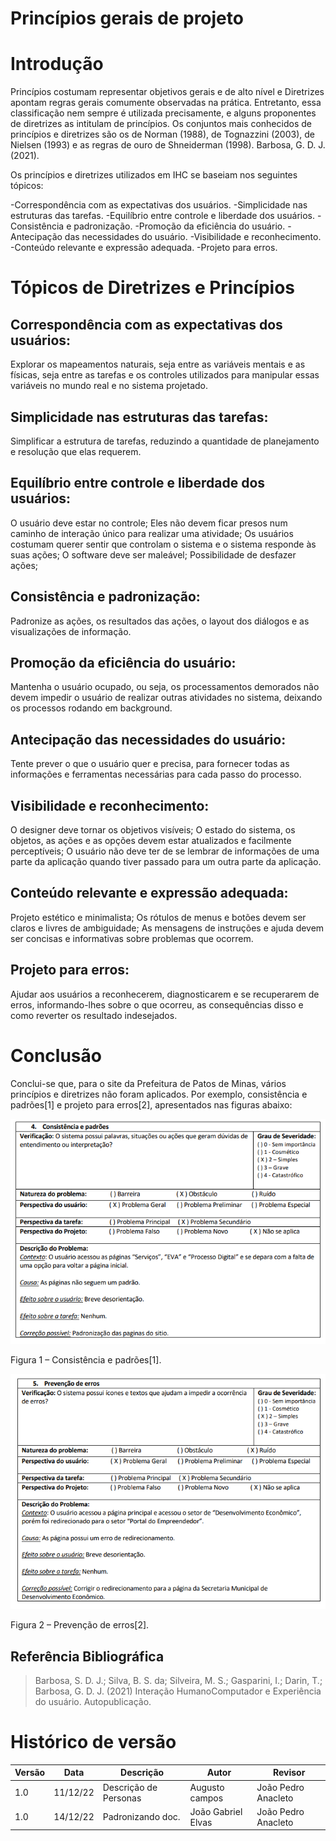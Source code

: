 # Princípios gerais de projeto

# Introdução

Princípios costumam representar objetivos gerais e de alto nível e Diretrizes apontam regras gerais comumente observadas na prática. Entretanto, essa classificação nem sempre é utilizada precisamente, e alguns proponentes de diretrizes as intitulam de princípios. Os conjuntos mais conhecidos de princípios e diretrizes são os de Norman (1988), de Tognazzini (2003), de Nielsen (1993) e as regras de ouro de Shneiderman (1998). Barbosa, G. D. J. (2021).

Os princípios e diretrizes utilizados em IHC se baseiam nos seguintes tópicos:

-Correspondência com as expectativas dos usuários.
-Simplicidade nas estruturas das tarefas.
-Equilíbrio entre controle e liberdade dos usuários.
-Consistência e padronização.
-Promoção da eficiência do usuário.
-Antecipação das necessidades do usuário.
-Visibilidade e reconhecimento.
-Conteúdo relevante e expressão adequada.
-Projeto para erros.

# Tópicos de Diretrizes e Princípios

## Correspondência com as expectativas dos usuários:

Explorar os mapeamentos naturais, seja entre as variáveis mentais e as físicas, seja entre as tarefas e os controles utilizados para manipular essas variáveis no mundo real e no sistema projetado.

## Simplicidade nas estruturas das tarefas:

Simplificar a estrutura de tarefas, reduzindo a quantidade de planejamento e resolução que elas requerem.

## Equilíbrio entre controle e liberdade dos usuários:

O usuário deve estar no controle; Eles não devem ficar presos num caminho de interação único para realizar uma atividade; Os usuários costumam querer sentir que controlam o sistema e o sistema responde às suas ações; O software deve ser maleável; Possibilidade de desfazer ações;

## Consistência e padronização:

Padronize as ações, os resultados das ações, o layout dos diálogos e as visualizações de informação.

## Promoção da eficiência do usuário:

Mantenha o usuário ocupado, ou seja, os processamentos demorados não devem impedir o usuário de realizar outras atividades no sistema, deixando os processos rodando em background.

## Antecipação das necessidades do usuário:

Tente prever o que o usuário quer e precisa, para fornecer todas as informações e ferramentas necessárias para cada passo do processo.

## Visibilidade e reconhecimento:

O designer deve tornar os objetivos visíveis; O estado do sistema, os objetos, as ações e as opções devem estar atualizados e facilmente perceptíveis; O usuário não deve ter de se lembrar de informações de uma parte da aplicação quando tiver passado para um outra parte da aplicação.

## Conteúdo relevante e expressão adequada:

Projeto estético e minimalista; Os rótulos de menus e botões devem ser claros e livres de ambiguidade; As mensagens de instruções e ajuda devem ser concisas e informativas sobre problemas que ocorrem.

## Projeto para erros:

Ajudar aos usuários a reconhecerem, diagnosticarem e se recuperarem de erros, informando-lhes sobre o que ocorreu, as consequências disso e como reverter os resultado indesejados.

# Conclusão

Conclui-se que, para o site da Prefeitura de Patos de Minas, vários princípios e diretrizes não foram aplicados. Por exemplo, consistência e padrões[1] e projeto para erros[2], apresentados nas figuras abaixo:

![Grid do site](./assets_analise/cons_pad.png)

Figura 1 – Consistência e padrões[1].

![Grid do site](./assets_analise/prev_erros.png)

Figura 2 – Prevenção de erros[2].

## Referência Bibliográfica

> Barbosa, S. D. J.; Silva, B. S. da; Silveira, M. S.; Gasparini, I.; Darin, T.; Barbosa, G. D. J. (2021) Interação HumanoComputador e Experiência do usuário. Autopublicação.

# Histórico de versão

| Versão | Data     | Descrição             | Autor              | Revisor             |
| ------ | -------- | --------------------- | ------------------ | ------------------- |
| 1.0    | 11/12/22 | Descrição de Personas | Augusto campos     | João Pedro Anacleto |
| 1.0    | 14/12/22 | Padronizando doc.     | João Gabriel Elvas | João Pedro Anacleto |
